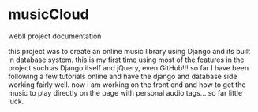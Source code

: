 # musicCloud
<jeffIsmert>
webII project documentation

this project was to create an online music library using Django and its built in database system. this is my first time using most of the features in the project such as Django itself and jQuery, even GitHub!!! so far I have been following a few tutorials online and have the django and database side working fairly well. now i am working on the front end and how to get the music to play directly on the page with personal audio tags... so far little luck.  
